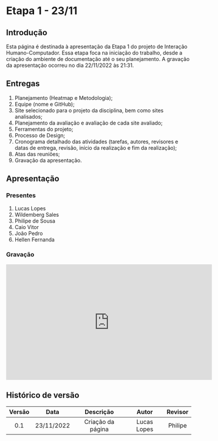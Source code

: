 # Etapa 1 - 23/11

## Introdução
Esta página é destinada à apresentação da Etapa 1 do projeto de Interação Humano-Computador. Essa etapa foca na iniciação do trabalho, desde a criação do ambiente de documentação até o seu planejamento. A gravação da apresentação ocorreu no dia 22/11/2022 às 21:31.

## Entregas
<ol>
    <li>Planejamento (Heatmap e Metodologia);</li>
    <li>Equipe (nome e GitHub);</li>
    <li>Site selecionado para o projeto da disciplina, bem como sites analisados;</li>
    <li>Planejamento da avaliação e avaliação de cada site avaliado;</li>
    <li>Ferramentas do projeto;</li>
    <li>Processo de Design;</li>
    <li>Cronograma detalhado das atividades (tarefas, autores, revisores e datas de entrega, revisão, início da realização e fim da realização);</li>
    <li>Atas das reuniões;</li>
    <li>Gravação da apresentação.</li>
</ol>

## Apresentação

### Presentes
<ol>
    <li>Lucas Lopes</li>
    <li>Wildemberg Sales</li>
    <li>Philipe de Sousa</li>
    <li>Caio Vitor</li>
    <li>João Pedro</li>
    <li>Hellen Fernanda</li>
</ol>

### Gravação
<iframe width="560" height="315" src="https://www.youtube.com/embed/aJOclS8XzVo?start=3" title="YouTube video player" frameborder="0" allow="accelerometer; autoplay; clipboard-write; encrypted-media; gyroscope; picture-in-picture" allowfullscreen></iframe>

## Histórico de versão
| Versão | Data | Descrição | Autor | Revisor |
| :----: | :--: | :-------: | :---: | :-----: |
| 0.1 | 23/11/2022 | Criação da página | Lucas Lopes | Philipe |

